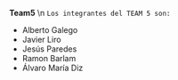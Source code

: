 **Team5**
\n
``Los integrantes del TEAM 5 son:``
- Alberto Galego
- Javier Liro
- Jesús Paredes
- Ramon Barlam
- Álvaro María Diz
